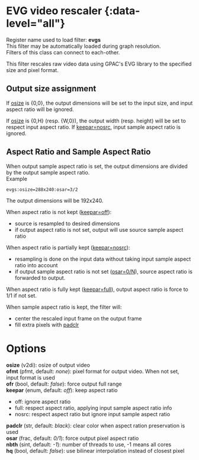 <!-- automatically generated - do not edit, patch gpac/applications/gpac/gpac.c -->

# EVG video rescaler  {:data-level="all"}  
  
Register name used to load filter: __evgs__  
This filter may be automatically loaded during graph resolution.  
Filters of this class can connect to each-other.  
  
This filter rescales raw video data using GPAC's EVG library to the specified size and pixel format.  

## Output size assignment  
If [osize](#osize) is {0,0}, the output dimensions will be set to the input size, and input aspect ratio will be ignored.  
  
If [osize](#osize) is {0,H} (resp. {W,0}), the output width (resp. height) will be set to respect input aspect ratio. If [keepar=nosrc](#keepar=nosrc), input sample aspect ratio is ignored.  

## Aspect Ratio and Sample Aspect Ratio  
When output sample aspect ratio is set, the output dimensions are divided by the output sample aspect ratio.  
Example
```
evgs:osize=288x240:osar=3/2
```  
The output dimensions will be 192x240.  
  
When aspect ratio is not kept ([keepar=off](#keepar=off)):  

- source is resampled to desired dimensions  
- if output aspect ratio is not set, output will use source sample aspect ratio  

  
When aspect ratio is partially kept ([keepar=nosrc](#keepar=nosrc)):  

- resampling is done on the input data without taking input sample aspect ratio into account  
- if output sample aspect ratio is not set ([osar=0/N](#osar=0/N)), source aspect ratio is forwarded to output.  

  
When aspect ratio is fully kept ([keepar=full](#keepar=full)), output aspect ratio is force to 1/1 if not set.  
  
When sample aspect ratio is kept, the filter will:  

- center the rescaled input frame on the output frame  
- fill extra pixels with [padclr](#padclr)  

  

# Options    
  
<a id="osize">__osize__</a> (v2di): osize of output video  
<a id="ofmt">__ofmt__</a> (pfmt, default: _none_): pixel format for output video. When not set, input format is used  
<a id="ofr">__ofr__</a> (bool, default: _false_): force output full range  
<a id="keepar">__keepar__</a> (enum, default: _off_): keep aspect ratio  

- off: ignore aspect ratio  
- full: respect aspect ratio, applying input sample aspect ratio info  
- nosrc: respect aspect ratio but ignore input sample aspect ratio  
  
<a id="padclr">__padclr__</a> (str, default: _black_): clear color when aspect ration preservation is used  
<a id="osar">__osar__</a> (frac, default: _0/1_): force output pixel aspect ratio  
<a id="nbth">__nbth__</a> (sint, default: _-1_): number of threads to use, -1 means all cores  
<a id="hq">__hq__</a> (bool, default: _false_): use bilinear interpolation instead of closest pixel  
  
